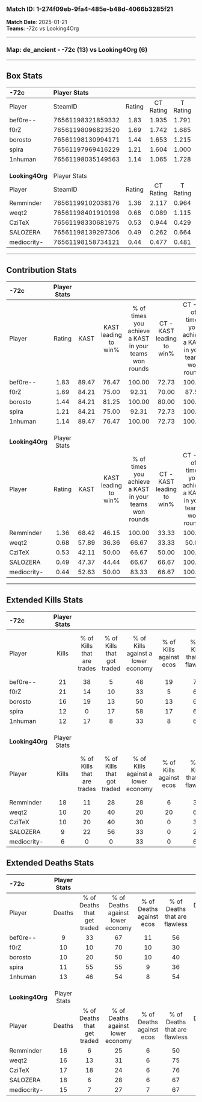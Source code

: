 ### Match ID: 1-274f09eb-9fa4-485e-b48d-4066b3285f21  
**Match Date**: 2025-01-21  
**Teams**: -72c vs Looking4Org  

---  

### **Map**: de_ancient - -72c (13) vs Looking4Org (6)  
---  

## Box Stats  

| **-72c**        | Player Stats      |        |           |          |       |       |       |         |        |      |     |
| :- | :- | :-: | :-: | :-: | :-: | :-: | :-: | :-: | :-: | :-: | :-: |
| Player          | SteamID           | Rating | CT Rating | T Rating | KAST  |  ADR  | Kills | Assists | Deaths | K/D  | HS% |
| bef0re--        | 76561198321859332 |  1.83  |   1.935   |  1.791   | 89.47 | 114.5 |  21   |    8    |   9    | 2.33 | 57  |
| f0rZ            | 76561198096823520 |  1.69  |   1.742   |  1.685   | 84.21 | 101.4 |  21   |    3    |   10   | 2.10 | 52  |
| borosto         | 76561198130994171 |  1.44  |   1.653   |  1.215   | 84.21 | 92.7  |  16   |    3    |   10   | 1.60 | 43  |
| spira           | 76561197969416229 |  1.21  |   1.604   |  1.000   | 84.21 | 78.7  |  12   |    8    |   11   | 1.09 | 25  |
| 1nhuman         | 76561198035149563 |  1.14  |   1.065   |  1.728   | 89.47 | 66.6  |  12   |    6    |   13   | 0.92 | 91  |
|                 |                   |        |           |          |       |       |       |         |        |      |     |
|                 |                   |        |           |          |       |       |       |         |        |      |     |
|                 |                   |        |           |          |       |       |       |         |        |      |     |
| **Looking4Org** | Player Stats      |        |           |          |       |       |       |         |        |      |     |
| Player          | SteamID           | Rating | CT Rating | T Rating | KAST  |  ADR  | Kills | Assists | Deaths | K/D  | HS% |
| Remminder       | 76561199102038176 |  1.36  |   2.117   |  0.964   | 68.42 | 128.6 |  18   |    3    |   16   | 1.13 | 72  |
| weqt2           | 76561198401910198 |  0.68  |   0.089   |  1.115   | 57.89 | 56.3  |  10   |    2    |   16   | 0.63 | 50  |
| CziTeX          | 76561198330681975 |  0.53  |   0.944   |  0.429   | 42.11 | 56.0  |  10   |    1    |   17   | 0.59 | 50  |
| SALOZERA        | 76561198139297306 |  0.49  |   0.262   |  0.664   | 47.37 | 48.5  |   9   |    4    |   18   | 0.50 | 66  |
| mediocrity-     | 76561198158734121 |  0.44  |   0.477   |  0.481   | 52.63 | 36.9  |   6   |    5    |   15   | 0.40 | 50  |
---  

## Contribution Stats  

| **-72c**        | Player Stats |       |                      |                                                        |                           |                                                             |                          |                                                            |
| :- | :-: | :-: | :-: | :-: | :-: | :-: | :-: | :-: |
| Player          |    Rating    | KAST  | KAST leading to win% | % of times you achieve a KAST in your teams won rounds | CT - KAST leading to win% | CT - % of times you achieve a KAST in your teams won rounds | T - KAST leading to win% | T - % of times you achieve a KAST in your teams won rounds |
| bef0re--        |     1.83     | 89.47 |        76.47         |                         100.00                         |           72.73           |                           100.00                            |          83.33           |                           100.00                           |
| f0rZ            |     1.69     | 84.21 |        75.00         |                         92.31                          |           70.00           |                            87.50                            |          83.33           |                           100.00                           |
| borosto         |     1.44     | 84.21 |        81.25         |                         100.00                         |           80.00           |                           100.00                            |          83.33           |                           100.00                           |
| spira           |     1.21     | 84.21 |        75.00         |                         92.31                          |           72.73           |                           100.00                            |          80.00           |                           80.00                            |
| 1nhuman         |     1.14     | 89.47 |        76.47         |                         100.00                         |           72.73           |                           100.00                            |          83.33           |                           100.00                           |
|                 |              |       |                      |                                                        |                           |                                                             |                          |                                                            |
|                 |              |       |                      |                                                        |                           |                                                             |                          |                                                            |
|                 |              |       |                      |                                                        |                           |                                                             |                          |                                                            |
| **Looking4Org** | Player Stats |       |                      |                                                        |                           |                                                             |                          |                                                            |
| Player          |    Rating    | KAST  | KAST leading to win% | % of times you achieve a KAST in your teams won rounds | CT - KAST leading to win% | CT - % of times you achieve a KAST in your teams won rounds | T - KAST leading to win% | T - % of times you achieve a KAST in your teams won rounds |
| Remminder       |     1.36     | 68.42 |        46.15         |                         100.00                         |           33.33           |                           100.00                            |          57.14           |                           100.00                           |
| weqt2           |     0.68     | 57.89 |        36.36         |                         66.67                          |           33.33           |                            50.00                            |          37.50           |                           75.00                            |
| CziTeX          |     0.53     | 42.11 |        50.00         |                         66.67                          |           50.00           |                           100.00                            |          50.00           |                           50.00                            |
| SALOZERA        |     0.49     | 47.37 |        44.44         |                         66.67                          |           66.67           |                           100.00                            |          33.33           |                           50.00                            |
| mediocrity-     |     0.44     | 52.63 |        50.00         |                         83.33                          |           66.67           |                           100.00                            |          42.86           |                           75.00                            |
---  

## Extended Kills Stats  

| **-72c**        | Player Stats |                            |                            |                                    |                         |                              |                                 |                                       |                    |           |
| :- | :-: | :-: | :-: | :-: | :-: | :-: | :-: | :-: | :-: | :-: |
| Player          |    Kills     | % of Kills that are trades | % of Kills that got traded | % of Kills against a lower economy | % of Kills against ecos | % of Kills that are flawless | % of Kills that are close duels | % of Kills that are assisted by flash | Pistol Round Kills | AWP Kills |
| bef0re--        |      21      |             38             |             5              |                 48                 |           19            |              71              |               14                |                   5                   |         0          |     5     |
| f0rZ            |      21      |             14             |             10             |                 33                 |            5            |              62              |                0                |                   5                   |         5          |     2     |
| borosto         |      16      |             19             |             13             |                 50                 |           13            |              69              |                0                |                   0                   |         0          |     1     |
| spira           |      12      |             0              |             17             |                 58                 |           17            |              67              |                8                |                   0                   |         0          |     2     |
| 1nhuman         |      12      |             17             |             8              |                 33                 |            8            |              67              |                8                |                   8                   |         0          |     0     |
|                 |              |                            |                            |                                    |                         |                              |                                 |                                       |                    |           |
|                 |              |                            |                            |                                    |                         |                              |                                 |                                       |                    |           |
|                 |              |                            |                            |                                    |                         |                              |                                 |                                       |                    |           |
| **Looking4Org** | Player Stats |                            |                            |                                    |                         |                              |                                 |                                       |                    |           |
| Player          |    Kills     | % of Kills that are trades | % of Kills that got traded | % of Kills against a lower economy | % of Kills against ecos | % of Kills that are flawless | % of Kills that are close duels | % of Kills that are assisted by flash | Pistol Round Kills | AWP Kills |
| Remminder       |      18      |             11             |             28             |                 28                 |            6            |              39              |               11                |                   0                   |         0          |     2     |
| weqt2           |      10      |             20             |             40             |                 20                 |           20            |              60              |                0                |                   0                   |         0          |     0     |
| CziTeX          |      10      |             20             |             40             |                 30                 |            0            |              30              |                0                |                  10                   |         0          |     0     |
| SALOZERA        |      9       |             22             |             56             |                 33                 |            0            |              22              |               11                |                  11                   |         0          |     1     |
| mediocrity-     |      6       |             0              |             0              |                 33                 |            0            |              67              |                0                |                   0                   |         0          |     0     |
## Extended Deaths Stats  

| **-72c**        | Player Stats |                             |                                   |                          |                               |                            |                           |               |
| :- | :-: | :-: | :-: | :-: | :-: | :-: | :-: | :-: |
| Player          |    Deaths    | % of Deaths that get traded | % of Deaths against lower economy | % of Deaths against ecos | % of Deaths that are flawless | % of Deaths that are close | % of Deaths while blinded | Deaths to AWP |
| bef0re--        |      9       |             33              |                67                 |            11            |              56               |             0              |            11             |       0       |
| f0rZ            |      10      |             10              |                70                 |            10            |              30               |             10             |             0             |       0       |
| borosto         |      10      |             20              |                50                 |            10            |              40               |             0              |             0             |       0       |
| spira           |      11      |             55              |                55                 |            9             |              36               |             0              |             0             |       0       |
| 1nhuman         |      13      |             46              |                54                 |            8             |              54               |             15             |             8             |       0       |
|                 |              |                             |                                   |                          |                               |                            |                           |               |
|                 |              |                             |                                   |                          |                               |                            |                           |               |
|                 |              |                             |                                   |                          |                               |                            |                           |               |
| **Looking4Org** | Player Stats |                             |                                   |                          |                               |                            |                           |               |
| Player          |    Deaths    | % of Deaths that get traded | % of Deaths against lower economy | % of Deaths against ecos | % of Deaths that are flawless | % of Deaths that are close | % of Deaths while blinded | Deaths to AWP |
| Remminder       |      16      |              6              |                25                 |            6             |              50               |             19             |             6             |       0       |
| weqt2           |      16      |             13              |                31                 |            6             |              75               |             6              |             0             |       0       |
| CziTeX          |      17      |             18              |                24                 |            6             |              76               |             0              |             0             |       1       |
| SALOZERA        |      18      |              6              |                28                 |            6             |              67               |             0              |             6             |       2       |
| mediocrity-     |      15      |              7              |                27                 |            7             |              67               |             7              |             7             |       2       |
